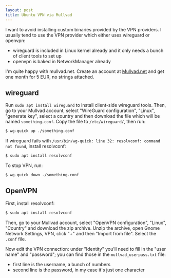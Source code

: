 ```yaml
---
layout: post
title: Ubuntu VPN via Mullvad
---
```


I want to avoid installing custom binaries provided by the VPN providers.
I usually tend to use the VPN provider which either uses
wireguard or openvpn:

- wireguard is included in Linux kernel already and it only needs a bunch of client tools to set up
- openvpn is baked in NetworkManager already

I'm quite happy with mullvad.net. Create an account at [Mullvad.net](https://mullvad.net/en/account) and get one month for 5 EUR,
no strings attached.

## wireguard

Run `sudo apt install wireguard` to install client-side wireguard tools. Then, go to your Mullvad account,
select "WireGuard configuration", "Linux", "generate  key", select a country and then download
the file which will be named `something.conf`. Copy the file to `/etc/wireguard/`, then
run:

```bash
$ wg-quick up ./something.conf
```

If wireguard fails with `/usr/bin/wg-quick: line 32: resolvconf: command not found`,
install resolvconf:
```bash
$ sudo apt install resolvconf
```

To stop VPN, run:

```bash
$ wg-quick down ./something.conf
```

## OpenVPN

First, install resolvconf:

```bash
$ sudo apt install resolvconf
```

Then, go to your Mullvad account, select "OpenVPN configuration", "Linux", "Country" and download the zip archive.
Unzip the archive, open Gnome Network Settings, VPN, click "+" and then "Import from file". Select the `.conf`
file.

Now edit the VPN connection: under "Identity" you'll need to fill in the "user name" and "password";
you can find those in the `mullvad_userpass.txt` file:

- first line is the username, a bunch of numbers
- second line is the password, in my case it's just one character
